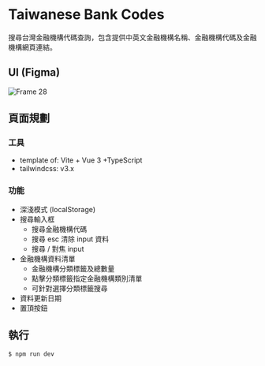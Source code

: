 # Taiwanese Bank Codes

搜尋台灣金融機構代碼查詢，包含提供中英文金融機構名稱、金融機構代碼及金融機構網頁連結。

## UI (Figma)
![Frame 28](https://user-images.githubusercontent.com/87239200/190860387-eb2e865d-1b61-4859-bd09-d1ac3e4b1572.png)


## 頁面規劃

### 工具

-  template of: Vite + Vue 3 +TypeScript
-  tailwindcss: v3.x

### 功能

-  深淺模式 (localStorage)
-  搜尋輸入框
   -  搜尋金融機構代碼
   -  搜尋 esc 清除 input 資料
   -  搜尋 / 對焦 input
-  金融機構資料清單
   -  金融機構分類標籤及總數量
   -  點擊分類標籤指定金融機構類別清單
   -  可針對選擇分類標籤搜尋
-  資料更新日期
-  置頂按鈕


## 執行
```
$ npm run dev
```

